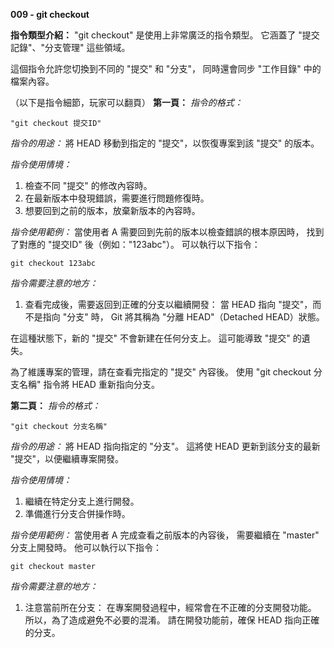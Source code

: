 **009 - git checkout**

**指令類型介紹：**
"git checkout" 是使用上非常廣泛的指令類型。
它涵蓋了 "提交記錄"、"分支管理" 這些領域。

這個指令允許您切換到不同的 "提交" 和 "分支"，
同時還會同步 "工作目錄" 中的檔案內容。


（以下是指令細節，玩家可以翻頁）
**第一頁：**
*指令的格式：* 
```
"git checkout 提交ID"
```

*指令的用途：* 
將 HEAD 移動到指定的 "提交"，以恢復專案到該 "提交" 的版本。

*指令使用情境：*
1. 檢查不同 "提交" 的修改內容時。
2. 在最新版本中發現錯誤，需要進行問題修復時。
3. 想要回到之前的版本，放棄新版本的內容時。

*指令使用範例：*
當使用者 A 需要回到先前的版本以檢查錯誤的根本原因時，
找到了對應的 "提交ID" 後（例如："123abc"）。
可以執行以下指令：
```
git checkout 123abc
```

*指令需要注意的地方：* 
1. 查看完成後，需要返回到正確的分支以繼續開發：
當 HEAD 指向 "提交"，而不是指向 "分支" 時，
Git 將其稱為 "分離 HEAD"（Detached HEAD）狀態。

在這種狀態下，新的 "提交" 不會新建在任何分支上。
這可能導致 "提交" 的遺失。

為了維護專案的管理，請在查看完指定的 "提交" 內容後。
使用 "git checkout 分支名稱" 指令將 HEAD 重新指向分支。


**第二頁：**
*指令的格式：* 
```
"git checkout 分支名稱"
```

*指令的用途：* 
將 HEAD 指向指定的 "分支"。
這將使 HEAD 更新到該分支的最新 "提交"，以便繼續專案開發。

*指令使用情境：*
1. 繼續在特定分支上進行開發。
2. 準備進行分支合併操作時。

*指令使用範例：*
當使用者 A 完成查看之前版本的內容後，
需要繼續在 "master" 分支上開發時。
他可以執行以下指令：
```
git checkout master
```

*指令需要注意的地方：* 
1. 注意當前所在分支：
在專案開發過程中，經常會在不正確的分支開發功能。
所以，為了造成避免不必要的混淆。
請在開發功能前，確保 HEAD 指向正確的分支。
